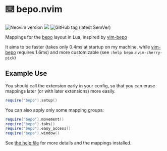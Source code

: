 <!-- insert
---
title: "bepo.nvim"
date: 2022-02-21T10:02:37
description: "⌨️ Mappings for the bepo layout in Lua"
repo_url: "https://github.com/cljoly/bepo.nvim"
aliases:
- /bepo.nvim
tags:
- NeoVim
- Lua
- Plugin
- Bepo
- Lisp
- Fennel
#images:
#- /telescope-repo-nvim/opengraph.png
#- /telescope-repo-nvim/opengraph.webp
---
{{< github_badge >}}

{{< rawhtml >}}
<div class="badges">
{{< /rawhtml >}}
end_insert -->
<!-- remove -->
# ⌨️ bepo.nvim
<!-- end_remove -->

![Neovim version](https://img.shields.io/badge/Neovim-0.5-57A143?style=flat&logo=neovim) [![](https://img.shields.io/badge/powered%20by-riss-lightgrey)](https://cj.rs/riss) ![GitHub tag (latest SemVer)](https://img.shields.io/github/v/tag/cljoly/bepo.nvim?color=darkgreen&sort=semver)

<!-- insert
{{< rawhtml >}}
</div>
{{< /rawhtml >}}
end_insert -->

Mappings for the [bepo][] layout in Lua, inspired by [vim-bepo][vb]

It aims to be faster (takes only 0.4ms at startup on my machine, while [vim-bepo][vb] requires 1.6ms) and more customizable (see `:help bepo.nvim-cherry-pick`)

## Example Use

You should call the extension early in your config, so that you can erase mappings later (or with later extensions) more easily.

``` lua
require("bepo").setup()
```

You can also apply only some mapping groups:
``` lua
require("bepo").movement()
require("bepo").tabs()
require("bepo").easy_access()
require("bepo").window()
```

See [the help file][help] for more details and the mappings installed.

[vb]: https://github.com/michamos/vim-bepo
[help]: https://github.com/cljoly/bepo.nvim/blob/main/doc/bepo-nvim.txt
[bepo]: https://bepo.fr/
